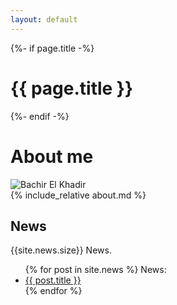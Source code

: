 ```yaml
---
layout: default
---
```


<div class="home">
  {%- if page.title -%}
    <h1 class="page-heading">{{ page.title }}</h1>
  {%- endif -%}
  <h1>About me</h1>
  <img id="myphoto" alt="Bachir El Khadir" src="{{ "/assets/imgs/me.jpg" | relative_url }}"/>
  <div id="aboutme">
  {% include_relative about.md %}
  </div>

<h2>News</h2>
{{site.news.size}} News.
<ul>
  {% for post in site.news %}
  News:
    <li>
      <a href="{{ post.url }}">{{ post.title }}</a>
    </li>
  {% endfor %}
</ul>


</div>
